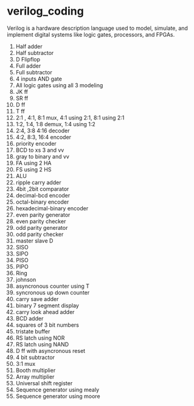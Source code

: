 # verilog_coding
Verilog is a hardware description language used to model, simulate, and implement digital systems like logic gates, processors, and FPGAs.
1. Half adder
2. Half subtractor
3. D Flipflop
4. Full adder
5. Full subtractor
6. 4 inputs AND gate
7. All logic gates using all 3 modeling  
8. JK ff
9. SR ff
10. D ff
11. T ff
12. 2:1 , 4:1, 8:1 mux, 4:1 using 2:1, 8:1 using 2:1
13. 1:2, 1:4, 1:8 demux, 1:4 using 1:2
14. 2:4, 3:8 4:16 decoder
15. 4:2, 8:3, 16:4 encoder
16. priority encoder
17. BCD to xs 3 and vv
18. gray to binary and vv
19. FA using 2 HA
20. FS using 2 HS
21. ALU
22. ripple carry adder
23. 4bit ,2bit comparator
24. decimal-bcd encoder
25. octal-binary encoder
26. hexadecimal-binary encoder
27. even parity generator
28. even parity checker
29. odd parity generator
30. odd parity checker
31. master slave D
32. SISO
33. SIPO
34. PISO
35. PIPO
36. Ring
37. johnson
38. asyncronous counter using T
39. syncronous up down counter
40. carry save adder
41. binary 7 segment display
42. carry look ahead adder
43. BCD adder
44. squares of 3 bit numbers
45. tristate buffer
46. RS latch using NOR
47. RS latch using NAND
48. D ff with asyncronous reset
49. 4 bit subtractor
50. 3:1 mux
51. Booth multiplier
52. Array multiplier
53. Universal shift register
54. Sequence generator using mealy
55. Sequence generator using moore

